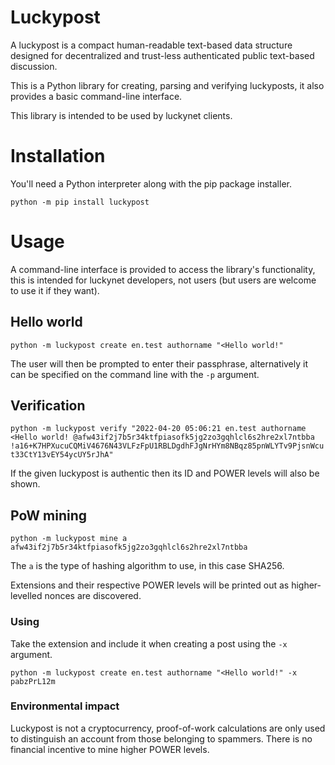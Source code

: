 # Luckypost

A luckypost is a compact human-readable text-based data structure designed for
decentralized and trust-less authenticated public text-based discussion.

This is a Python library for creating, parsing and verifying luckyposts, it also
provides a basic command-line interface. 

This library is intended to be used by luckynet clients.


# Installation

You'll need a Python interpreter along with the pip package installer.

`python -m pip install luckypost`


# Usage

A command-line interface is provided to access the library's functionality, this
is intended for luckynet developers, not users (but users are welcome to use 
it if they want).

## Hello world
`python -m luckypost create en.test authorname "<Hello world!"`

The user will then be prompted to enter their passphrase, alternatively it can
be specified on the command line with the `-p` argument.

## Verification

`python -m luckypost verify "2022-04-20 05:06:21 en.test authorname <Hello world! @afw43if2j7b5r34ktfpiasofk5jg2zo3gqhlcl6s2hre2xl7ntbba !a16+K7HPXucuCQMiV4676N43VLFzFpU1RBLDgdhFJgNrHYm8NBqz85pnWLYTv9PjsnWcut33CtY13vEY54ycUY5rJhA"`

If the given luckypost is authentic then its ID and POWER levels will also be shown.

## PoW mining

`python -m luckypost mine a afw43if2j7b5r34ktfpiasofk5jg2zo3gqhlcl6s2hre2xl7ntbba`

The `a` is the type of hashing algorithm to use, in this case SHA256.

Extensions and their respective POWER levels will be printed out as
higher-levelled nonces are discovered.

### Using

Take the extension and include it when creating a post using the `-x` argument.

`python -m luckypost create en.test authorname "<Hello world!" -x pabzPrL12m`

### Environmental impact

Luckypost is not a cryptocurrency, proof-of-work calculations are only used to
distinguish an account from those belonging to spammers. There is no financial
incentive to mine higher POWER levels.
